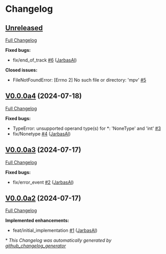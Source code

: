 # Changelog

## [Unreleased](https://github.com/OpenVoiceOS/ovos-audio-plugin-mpv/tree/HEAD)

[Full Changelog](https://github.com/OpenVoiceOS/ovos-audio-plugin-mpv/compare/V0.0.0a4...HEAD)

**Fixed bugs:**

- fix/end\_of\_track [\#6](https://github.com/OpenVoiceOS/ovos-audio-plugin-mpv/pull/6) ([JarbasAl](https://github.com/JarbasAl))

**Closed issues:**

- FileNotFoundError: \[Errno 2\] No such file or directory: 'mpv' [\#5](https://github.com/OpenVoiceOS/ovos-audio-plugin-mpv/issues/5)

## [V0.0.0a4](https://github.com/OpenVoiceOS/ovos-audio-plugin-mpv/tree/V0.0.0a4) (2024-07-18)

[Full Changelog](https://github.com/OpenVoiceOS/ovos-audio-plugin-mpv/compare/V0.0.0a3...V0.0.0a4)

**Fixed bugs:**

- TypeError: unsupported operand type\(s\) for \*: 'NoneType' and 'int' [\#3](https://github.com/OpenVoiceOS/ovos-audio-plugin-mpv/issues/3)
- fix/Nonetype [\#4](https://github.com/OpenVoiceOS/ovos-audio-plugin-mpv/pull/4) ([JarbasAl](https://github.com/JarbasAl))

## [V0.0.0a3](https://github.com/OpenVoiceOS/ovos-audio-plugin-mpv/tree/V0.0.0a3) (2024-07-17)

[Full Changelog](https://github.com/OpenVoiceOS/ovos-audio-plugin-mpv/compare/V0.0.0a2...V0.0.0a3)

**Fixed bugs:**

- fix/error\_event [\#2](https://github.com/OpenVoiceOS/ovos-audio-plugin-mpv/pull/2) ([JarbasAl](https://github.com/JarbasAl))

## [V0.0.0a2](https://github.com/OpenVoiceOS/ovos-audio-plugin-mpv/tree/V0.0.0a2) (2024-07-17)

[Full Changelog](https://github.com/OpenVoiceOS/ovos-audio-plugin-mpv/compare/8723ac21bf37f164251b16b6cd9d9ee71a6e98e7...V0.0.0a2)

**Implemented enhancements:**

- feat/initial\_implementation [\#1](https://github.com/OpenVoiceOS/ovos-audio-plugin-mpv/pull/1) ([JarbasAl](https://github.com/JarbasAl))



\* *This Changelog was automatically generated by [github_changelog_generator](https://github.com/github-changelog-generator/github-changelog-generator)*
